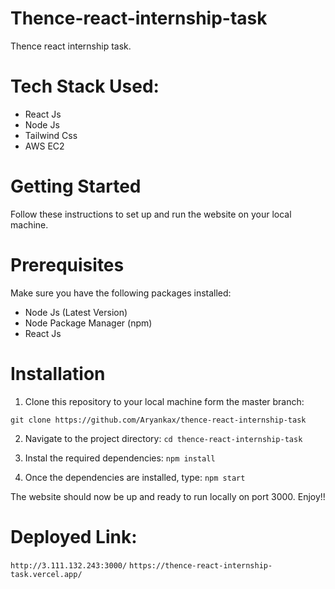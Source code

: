 # Thence-react-internship-task
Thence react internship task. 

# Tech Stack Used: 
- React Js
- Node Js
- Tailwind Css
- AWS EC2

# Getting Started
Follow these instructions to set up and run the website on your local machine.

# Prerequisites
Make sure you have the following packages installed: 

- Node Js (Latest Version)
- Node Package Manager (npm)
- React Js

# Installation 
1. Clone this repository to your local machine form the master branch:

`git clone https://github.com/Aryankax/thence-react-internship-task`

2. Navigate to the project directory:
`cd thence-react-internship-task`

3. Instal the required dependencies:
`npm install`

5. Once the dependencies are installed, type:
`npm start`

The website should now be up and ready to run locally on port 3000. Enjoy!!

# Deployed Link: 
`http://3.111.132.243:3000/`
`https://thence-react-internship-task.vercel.app/`
